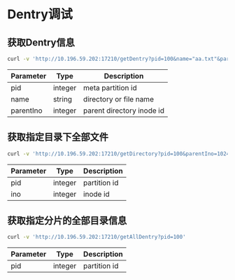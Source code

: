 # Dentry调试

## 获取Dentry信息

``` bash
curl -v 'http://10.196.59.202:17210/getDentry?pid=100&name="aa.txt"&parentIno=1024'
```

| Parameter | Type    | Description               |
|-----------|---------|---------------------------|
| pid       | integer | meta partition id         |
| name      | string  | directory or file name    |
| parentIno | integer | parent directory inode id |

## 获取指定目录下全部文件

``` bash
curl -v 'http://10.196.59.202:17210/getDirectory?pid=100&parentIno=1024'
```

| Parameter | Type    | Description  |
|-----------|---------|--------------|
| pid       | integer | partition id |
| ino       | integer | inode id     |


## 获取指定分片的全部目录信息

``` bash
curl -v 'http://10.196.59.202:17210/getAllDentry?pid=100'
```

| Parameter | Type    | Description  |
|-----------|---------|--------------|
| pid       | integer | partition id |

